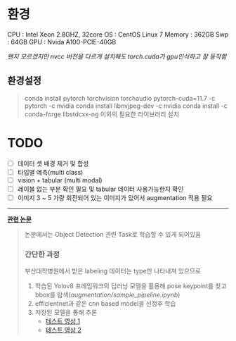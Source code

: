 # 환경
CPU : Intel Xeon 2.8GHZ, 32core
OS : CentOS Linux 7
Memory : 362GB
Swp : 64GB
GPU : Nvida A100-PCIE-40GB

_왠지 모르겠지만 nvcc 버전을 다르게 설치해도 torch.cuda가 gpu인식하고 잘 동작함_

## 환경설정

> conda install pytorch torchvision torchaudio pytorch-cuda=11.7 -c pytorch -c nvidia
> conda install libnvjpeg-dev -c nvidia
> conda install -c conda-forge libstdcxx-ng
> 이외의 필요한 라이브러리 설치

# TODO
- [ ] 데이터 셋 배경 제거 및 합성
- [ ] 타입별 예측(multi class)
- [ ] vision + tabular (multi modal)
- [ ] 레이블 없는 부분 확인 필요 및 tabular 데이터 사용가능한지 확인
- [ ] 이미지 3 ~ 5 가량 회전되어 있는 이미지가 있어서 augmentation 적용 필요

---

**[관련 논문](https://www.nature.com/articles/s42003-019-0635)**
> 논문에서는 Object Detection 관련 Task로 학습할 수 있게 되어있음
> ### 간단한 과정
> 부산대학병원에서 받은 labeling 데이터는 type만 나타내져 있으므로
> 
> 1. 학습된 Yolov8 프레임워크의 딥러닝 모델을 활용해 pose keypoint를 찾고 bbox를 탐색(_augmentation/sample_pipeline.ipynb_)
> 2. efficientnet과 같은 cnn based model을 선정후 학습
> 3. 저장된 모델을 통해 추론
>    - [테스트 영상 1](https://drive.google.com/file/d/1WDoIKtjJyNNEP80vvJB8RZYELtwyms_q/view?usp=sharing)
>    - [테스트 영상 2](https://drive.google.com/file/d/1-uthREs-MrpOqvWeWYueTpI6j1rHnPxW/view?usp=sharing)
